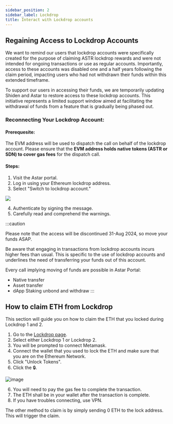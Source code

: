 ```yaml
---
sidebar_position: 2
sidebar_label: Lockdrop
title: Interact with Lockdrop accounts
---
```


## Regaining Access to Lockdrop Accounts

We want to remind our users that lockdrop accounts were specifically created for the purpose of claiming ASTR lockdrop rewards and were not intended for ongoing transactions or use as regular accounts. Importantly, access to these accounts was disabled one and a half years following the claim period, impacting users who had not withdrawn their funds within this extended timeframe.

To support our users in accessing their funds, we are temporarily updating Shiden and Astar to restore access to these lockdrop accounts. This initiative represents a limited support window aimed at facilitating the withdrawal of funds from a feature that is gradually being phased out.

### Reconnecting Your Lockdrop Account:

#### Prerequesite:
The EVM address will be used to dispatch the call on behalf of the lockdrop account. Please ensure that the **EVM address holds native tokens (ASTR or SDN) to cover gas fees** for the dispatch call.

#### Steps:
1. Visit the Astar portal.
2. Log in using your Ethereum lockdrop address.
3. Select "Switch to lockdrop account."

<div style={{textAlign: 'center'}}>
    <img src={require('/docs/use/how-to-guides/layer-1/astar-portal/img/lockdropacc.png').default } style={{width: 1200}} />
</div>

4. Authenticate by signing the message.
5. Carefully read and comprehend the warnings.

:::caution

Please note that the access will be discontinued 31-Aug 2024, so move your funds ASAP.

Be aware that engaging in transactions from lockdrop accounts incurs higher fees than usual. This is specific to the use of lockdrop accounts and underlines the need of transferring your funds out of this account.     

Every call implying moving of funds are possible in Astar Portal:
- Native transfer
- Asset transfer
- dApp Staking unbond and withdraw
:::

## How to claim ETH from Lockdrop

This section will guide you on how to claim the ETH that you locked during Lockdrop 1 and 2.

1. Go to the [Lockdrop page](https://lockdrop.astar.network/).
2. Select either Lockdrop 1 or Lockdrop 2.
3. You will be prompted to connect Metamask.
4. Connect the wallet that you used to lock the ETH and make sure that you are on the Ethereum Network.
5. Click "Unlock Tokens".
6. Click the 🔒.

![image](https://user-images.githubusercontent.com/37278708/214504565-03984cde-a785-44c0-bade-5220ef6fc3e8.png)

6. You will need to pay the gas fee to complete the transaction.
7. The ETH shall be in your wallet after the transaction is complete.
8. If you have troubles connecting, use VPN.


The other method to claim is by simply sending 0 ETH to the lock address. This will trigger the claim.
